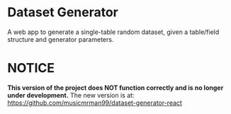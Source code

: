 # Dataset Generator
A web app to generate a single-table random dataset, given a table/field structure and generator parameters.

# NOTICE
**This version of the project does NOT function correctly and is no longer under development.**
The new version is at: https://github.com/musicmrman99/dataset-generator-react
